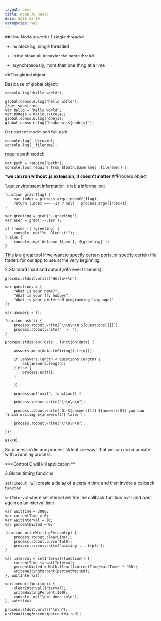 ```yaml
---
layout: post
title: Node.JS Recap
date: 2016-03-10
categories: web
---
```

##How Node.js works
1.single threaded
	
* no blocking, single threaded

* in the cloud all behavior the same thread 

* asynchronously, more than one thing at a time 

##The global object
	
Basic use of global object:

	console.log("hello world");
	
	global.console.log("hello world");
	//get substring
	var hello = "hello world";
	var nodejs = hello.slice(4);
	global.console.log(nodejs);
	global.console.log(`hhahahah ${nodejs}`);

Get current model and full path:

	console.log(__dirname);
	console.log(__filename);

require path model:

	var path = require("path");
	console.log(`require from ${path.basename(__filename)}`);

***we can run without .js extension, it doesn't matter**
##Process object

1.get environment information, grab a information:

	function grab(flag) {
		var index = process.argv.indexOf(flag);
		return (index === -1) ? null : process.argv[index+1];
	}

	var greeting = grab('--greeting');
	var user = grab('--user');

	if (!user || !greeting) {
		console.log("You Blew it!");
	} else {
		console.log(`Welcome ${user}, ${greeting}`);
	}


This is a great tool if we want to specify certain ports, or specify certain file folders for our app to use at the very beginning.

2.Standard input and output(with event liseners):
	
	process.stdout.write("Hello~~\n");
	
	var questions = [
 		"What is your name?",
  		"What is your fav hobby?",
	  	"What is your preferred programming language?"
	];

	var answers = [];

	function ask(i) {
  		process.stdout.write(`\n\n\n\n ${questions[i]}`);
  		process.stdout.write("  >  ");
	}

	process.stdin.on('data', function(data) {

		answers.push(data.toString().trim());

		if (answers.length < questions.length) {
			ask(answers.length);
		} else {
			process.exit();
		}

		});

		process.on('exit', function() {

		process.stdout.write("\n\n\n\n");

		process.stdout.write(`Go ${answers[1]} ${answers[0]} you can finish writing ${answers[2]} later`);

		process.stdout.write("\n\n\n\n");

	});

	ask(0);

So process.stdin and process.stdout are ways that we can communicate with a running process.

***Control C will kill application
**

3.Global timing funcions

`setTimeout ` will create a delay of a certain time and then invoke a callback function

`setInterval`where setInterval will fire the callback function over and over again on an interval time

	var waitTime = 3000;
	var currentTime = 0;
	var waitInterval = 10;
	var percentWaited = 0;

	function writeWaitingPercent(p) {
		process.stdout.clearLine();
		process.stdout.cursorTo(0);
		process.stdout.write(`waiting ... ${p}%`);
	}

	var interval = setInterval(function() {
		currentTime += waitInterval;
		percentWaited = Math.floor((currentTime/waitTime) * 100);
		writeWaitingPercent(percentWaited);
	}, waitInterval);

	setTimeout(function() {
		clearInterval(interval);
		writeWaitingPercent(100);
		console.log("\n\n done \n\n");
	}, waitTime);

	process.stdout.write("\n\n");
	writeWaitingPercent(percentWaited);

